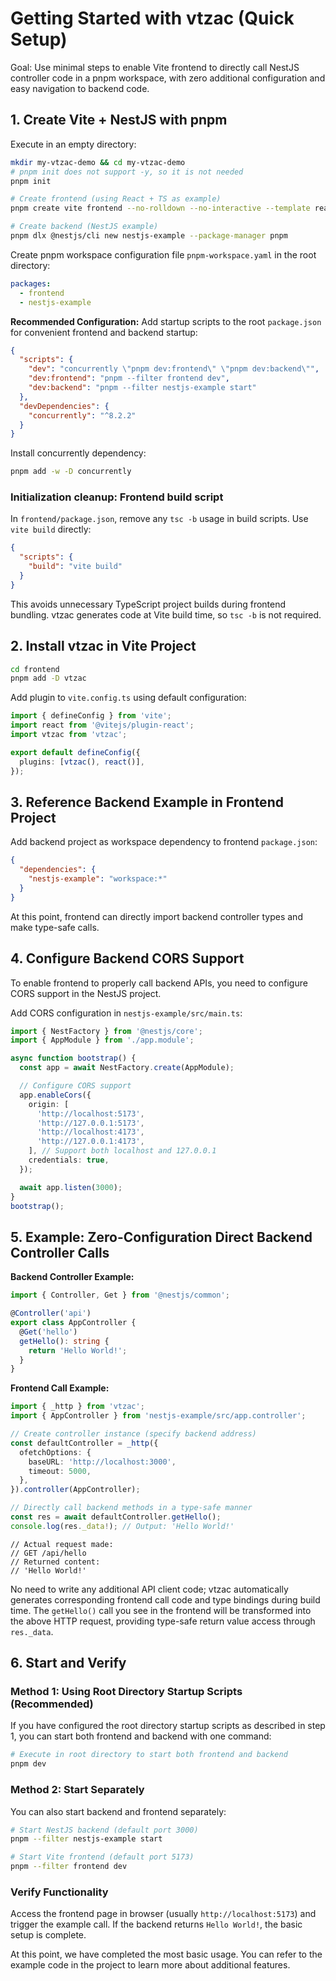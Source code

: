 # Getting Started with vtzac (Quick Setup)

Goal: Use minimal steps to enable Vite frontend to directly call NestJS controller code in a pnpm workspace, with zero additional configuration and easy navigation to backend code.

## 1. Create Vite + NestJS with pnpm

Execute in an empty directory:

```bash
mkdir my-vtzac-demo && cd my-vtzac-demo
# pnpm init does not support -y, so it is not needed
pnpm init

# Create frontend (using React + TS as example)
pnpm create vite frontend --no-rolldown --no-interactive --template react-ts

# Create backend (NestJS example)
pnpm dlx @nestjs/cli new nestjs-example --package-manager pnpm
```

Create pnpm workspace configuration file `pnpm-workspace.yaml` in the root directory:

```yaml
packages:
  - frontend
  - nestjs-example
```

**Recommended Configuration:** Add startup scripts to the root `package.json` for convenient frontend and backend startup:

```json
{
  "scripts": {
    "dev": "concurrently \"pnpm dev:frontend\" \"pnpm dev:backend\"",
    "dev:frontend": "pnpm --filter frontend dev",
    "dev:backend": "pnpm --filter nestjs-example start"
  },
  "devDependencies": {
    "concurrently": "^8.2.2"
  }
}
```

Install concurrently dependency:

```bash
pnpm add -w -D concurrently
```

### Initialization cleanup: Frontend build script

In `frontend/package.json`, remove any `tsc -b` usage in build scripts. Use `vite build` directly:

```json
{
  "scripts": {
    "build": "vite build"
  }
}
```

This avoids unnecessary TypeScript project builds during frontend bundling. vtzac generates code at Vite build time, so `tsc -b` is not required.

## 2. Install vtzac in Vite Project

```bash
cd frontend
pnpm add -D vtzac
```

Add plugin to `vite.config.ts` using default configuration:

```ts
import { defineConfig } from 'vite';
import react from '@vitejs/plugin-react';
import vtzac from 'vtzac';

export default defineConfig({
  plugins: [vtzac(), react()],
});
```

## 3. Reference Backend Example in Frontend Project

Add backend project as workspace dependency to frontend `package.json`:

```json
{
  "dependencies": {
    "nestjs-example": "workspace:*"
  }
}
```

At this point, frontend can directly import backend controller types and make type-safe calls.

## 4. Configure Backend CORS Support

To enable frontend to properly call backend APIs, you need to configure CORS support in the NestJS project.

Add CORS configuration in `nestjs-example/src/main.ts`:

```ts
import { NestFactory } from '@nestjs/core';
import { AppModule } from './app.module';

async function bootstrap() {
  const app = await NestFactory.create(AppModule);

  // Configure CORS support
  app.enableCors({
    origin: [
      'http://localhost:5173',
      'http://127.0.0.1:5173',
      'http://localhost:4173',
      'http://127.0.0.1:4173',
    ], // Support both localhost and 127.0.0.1
    credentials: true,
  });

  await app.listen(3000);
}
bootstrap();
```

## 5. Example: Zero-Configuration Direct Backend Controller Calls

**Backend Controller Example:**

```ts
import { Controller, Get } from '@nestjs/common';

@Controller('api')
export class AppController {
  @Get('hello')
  getHello(): string {
    return 'Hello World!';
  }
}
```

**Frontend Call Example:**

```ts
import { _http } from 'vtzac';
import { AppController } from 'nestjs-example/src/app.controller';

// Create controller instance (specify backend address)
const defaultController = _http({
  ofetchOptions: {
    baseURL: 'http://localhost:3000',
    timeout: 5000,
  },
}).controller(AppController);

// Directly call backend methods in a type-safe manner
const res = await defaultController.getHello();
console.log(res._data!); // Output: 'Hello World!'
```

```
// Actual request made:
// GET /api/hello
// Returned content:
// 'Hello World!'
```

No need to write any additional API client code; vtzac automatically generates corresponding frontend call code and type bindings during build time. The `getHello()` call you see in the frontend will be transformed into the above HTTP request, providing type-safe return value access through `res._data`.

## 6. Start and Verify

### Method 1: Using Root Directory Startup Scripts (Recommended)

If you have configured the root directory startup scripts as described in step 1, you can start both frontend and backend with one command:

```bash
# Execute in root directory to start both frontend and backend
pnpm dev
```

### Method 2: Start Separately

You can also start backend and frontend separately:

```bash
# Start NestJS backend (default port 3000)
pnpm --filter nestjs-example start

# Start Vite frontend (default port 5173)
pnpm --filter frontend dev
```

### Verify Functionality

Access the frontend page in browser (usually `http://localhost:5173`) and trigger the example call. If the backend returns `Hello World!`, the basic setup is complete.

At this point, we have completed the most basic usage. You can refer to the example code in the project to learn more about additional features.
